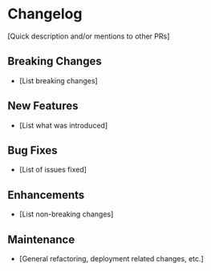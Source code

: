 # Changelog

[Quick description and/or mentions to other PRs]

## Breaking Changes

- [List breaking changes]

## New Features

- [List what was introduced]

## Bug Fixes

- [List of issues fixed]

## Enhancements

- [List non-breaking changes]

## Maintenance

- [General refactoring, deployment related changes, etc.]